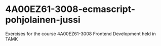 # 4A00EZ61-3008-ecmascript-pohjolainen-jussi

Exercises for the course 4A00EZ61-3008 Frontend Development held in TAMK
